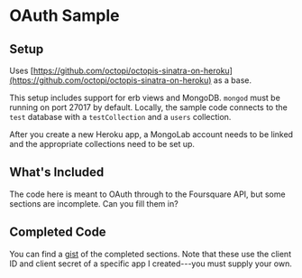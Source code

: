 # OAuth Sample

## Setup

Uses [https://github.com/octopi/octopis-sinatra-on-heroku](https://github.com/octopi/octopis-sinatra-on-heroku) as a base.

This setup includes support for erb views and MongoDB. `mongod` must be running on port 27017 by default. Locally, the sample code connects to the `test` database with a `testCollection` and a `users` collection.

After you create a new Heroku app, a MongoLab account needs to be linked and the appropriate collections need to be set up.

## What's Included
The code here is meant to OAuth through to the Foursquare API, but some sections are incomplete. Can you fill them in?

## Completed Code
You can find a [gist](https://gist.github.com/octopi/5688980) of the completed sections. Note that these use the client ID and client secret of a specific app I created---you must supply your own.
